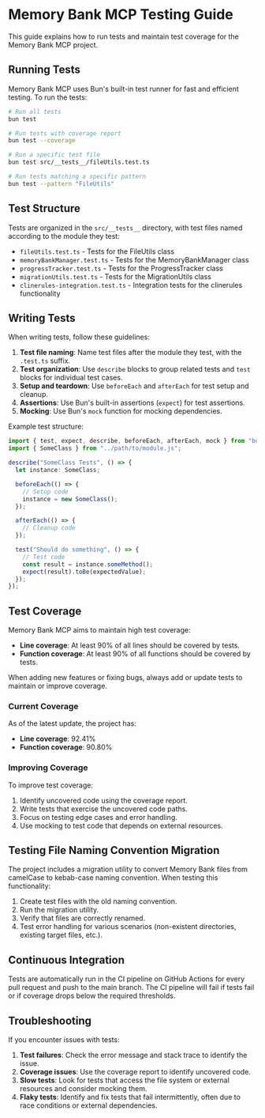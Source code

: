 # Memory Bank MCP Testing Guide

This guide explains how to run tests and maintain test coverage for the Memory Bank MCP project.

## Running Tests

Memory Bank MCP uses Bun's built-in test runner for fast and efficient testing. To run the tests:

```bash
# Run all tests
bun test

# Run tests with coverage report
bun test --coverage

# Run a specific test file
bun test src/__tests__/fileUtils.test.ts

# Run tests matching a specific pattern
bun test --pattern "FileUtils"
```

## Test Structure

Tests are organized in the `src/__tests__` directory, with test files named according to the module they test:

- `fileUtils.test.ts` - Tests for the FileUtils class
- `memoryBankManager.test.ts` - Tests for the MemoryBankManager class
- `progressTracker.test.ts` - Tests for the ProgressTracker class
- `migrationUtils.test.ts` - Tests for the MigrationUtils class
- `clinerules-integration.test.ts` - Integration tests for the clinerules functionality

## Writing Tests

When writing tests, follow these guidelines:

1. **Test file naming**: Name test files after the module they test, with the `.test.ts` suffix.
2. **Test organization**: Use `describe` blocks to group related tests and `test` blocks for individual test cases.
3. **Setup and teardown**: Use `beforeEach` and `afterEach` for test setup and cleanup.
4. **Assertions**: Use Bun's built-in assertions (`expect`) for test assertions.
5. **Mocking**: Use Bun's `mock` function for mocking dependencies.

Example test structure:

```typescript
import { test, expect, describe, beforeEach, afterEach, mock } from "bun:test";
import { SomeClass } from "../path/to/module.js";

describe("SomeClass Tests", () => {
  let instance: SomeClass;

  beforeEach(() => {
    // Setup code
    instance = new SomeClass();
  });

  afterEach(() => {
    // Cleanup code
  });

  test("Should do something", () => {
    // Test code
    const result = instance.someMethod();
    expect(result).toBe(expectedValue);
  });
});
```

## Test Coverage

Memory Bank MCP aims to maintain high test coverage:

- **Line coverage**: At least 90% of all lines should be covered by tests.
- **Function coverage**: At least 90% of all functions should be covered by tests.

When adding new features or fixing bugs, always add or update tests to maintain or improve coverage.

### Current Coverage

As of the latest update, the project has:

- **Line coverage**: 92.41%
- **Function coverage**: 90.80%

### Improving Coverage

To improve test coverage:

1. Identify uncovered code using the coverage report.
2. Write tests that exercise the uncovered code paths.
3. Focus on testing edge cases and error handling.
4. Use mocking to test code that depends on external resources.

## Testing File Naming Convention Migration

The project includes a migration utility to convert Memory Bank files from camelCase to kebab-case naming convention. When testing this functionality:

1. Create test files with the old naming convention.
2. Run the migration utility.
3. Verify that files are correctly renamed.
4. Test error handling for various scenarios (non-existent directories, existing target files, etc.).

## Continuous Integration

Tests are automatically run in the CI pipeline on GitHub Actions for every pull request and push to the main branch. The CI pipeline will fail if tests fail or if coverage drops below the required thresholds.

## Troubleshooting

If you encounter issues with tests:

1. **Test failures**: Check the error message and stack trace to identify the issue.
2. **Coverage issues**: Use the coverage report to identify uncovered code.
3. **Slow tests**: Look for tests that access the file system or external resources and consider mocking them.
4. **Flaky tests**: Identify and fix tests that fail intermittently, often due to race conditions or external dependencies.
